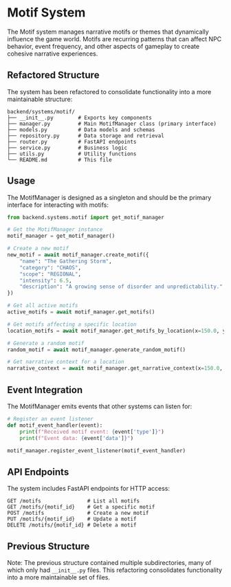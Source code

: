 # Motif System

The Motif system manages narrative motifs or themes that dynamically influence the game world. Motifs are recurring patterns that can affect NPC behavior, event frequency, and other aspects of gameplay to create cohesive narrative experiences.

## Refactored Structure

The system has been refactored to consolidate functionality into a more maintainable structure:

```
backend/systems/motif/
├── __init__.py        # Exports key components
├── manager.py         # Main MotifManager class (primary interface)
├── models.py          # Data models and schemas
├── repository.py      # Data storage and retrieval
├── router.py          # FastAPI endpoints
├── service.py         # Business logic
├── utils.py           # Utility functions
└── README.md          # This file
```

## Usage

The MotifManager is designed as a singleton and should be the primary interface for interacting with motifs:

```python
from backend.systems.motif import get_motif_manager

# Get the MotifManager instance
motif_manager = get_motif_manager()

# Create a new motif
new_motif = await motif_manager.create_motif({
    "name": "The Gathering Storm",
    "category": "CHAOS",
    "scope": "REGIONAL",
    "intensity": 6.5,
    "description": "A growing sense of disorder and unpredictability."
})

# Get all active motifs
active_motifs = await motif_manager.get_motifs()

# Get motifs affecting a specific location
location_motifs = await motif_manager.get_motifs_by_location(x=150.0, y=275.0)

# Generate a random motif
random_motif = await motif_manager.generate_random_motif()

# Get narrative context for a location
narrative_context = await motif_manager.get_narrative_context(x=150.0, y=275.0)
```

## Event Integration

The MotifManager emits events that other systems can listen for:

```python
# Register an event listener
def motif_event_handler(event):
    print(f"Received motif event: {event['type']}")
    print(f"Event data: {event['data']}")

motif_manager.register_event_listener(motif_event_handler)
```

## API Endpoints

The system includes FastAPI endpoints for HTTP access:

```
GET /motifs               # List all motifs
GET /motifs/{motif_id}    # Get a specific motif
POST /motifs              # Create a new motif
PUT /motifs/{motif_id}    # Update a motif
DELETE /motifs/{motif_id} # Delete a motif
```

## Previous Structure

Note: The previous structure contained multiple subdirectories, many of which only had `__init__.py` files. This refactoring consolidates functionality into a more maintainable set of files.
